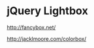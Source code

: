 <!--
title : jQuery Lightbox
author : Roman Ožana <ozana@omdesign.cz>
date : 1.3.2012 20:12:41
-->

# jQuery Lightbox

http://fancybox.net/
  
http://jacklmoore.com/colorbox/